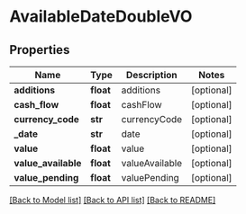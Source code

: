 # AvailableDateDoubleVO

## Properties
Name | Type | Description | Notes
------------ | ------------- | ------------- | -------------
**additions** | **float** | additions | [optional] 
**cash_flow** | **float** | cashFlow | [optional] 
**currency_code** | **str** | currencyCode | [optional] 
**_date** | **str** | date | [optional] 
**value** | **float** | value | [optional] 
**value_available** | **float** | valueAvailable | [optional] 
**value_pending** | **float** | valuePending | [optional] 

[[Back to Model list]](../README.md#documentation-for-models) [[Back to API list]](../README.md#documentation-for-api-endpoints) [[Back to README]](../README.md)


